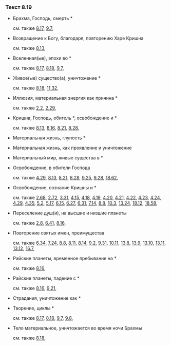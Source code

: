 ### Текст 8.19
	
- Брахма, Господь, смерть *

	см. также  [8.17](../08/0817.md),  [9.7](../09/0907.md), 
	
- Возвращение к Богу, благодаря, повторению Харе Кришна

	см. также  [8.13](../08/0813.md), 
	
- Вселенная(ые), эпохи во *

	см. также  [8.17](../08/0817.md),  [8.18](../08/0818.md),  [9.7](../09/0907.md), 
	
- Живое(ые) существо(а), уничтожение *

	см. также  [8.18](../08/0818.md),  [11.32](../11/1132.md), 
	
- Иллюзия, материальная энергия как причина *

	см. также  [2.2](../02/0202.md),  [2.29](../02/0229.md), 
	
- Кришна, Господь, обитель *, освобождение и *

	см. также  [8.13](../08/0813.md),  [8.16](../08/0816.md),  [8.21](../08/0821.md),  [8.28](../08/0828.md), 
	
- Материальная жизнь, глупость *

	
- Материальная жизнь, как проявление и уничтожение

	
- Материальный мир, живые существа в *

	
- Освобождение, в обители Господа

	см. также  [4.29](../04/0429.md),  [8.13](../08/0813.md),  [8.21](../08/0821.md),  [8.28](../08/0828.md),  [9.25](../09/0925.md),  [9.28](../09/0928.md),  [18.62](../18/1862.md), 
	
- Освобождение, сознание Кришны и *

	см. также  [2.68](../02/0268.md),  [2.72](../02/0272.md),  [3.31](../03/0331.md),  [4.15](../04/0415.md),  [4.18](../04/0418.md),  [4.19](../04/0419.md),  [4.20](../04/0420.md),  [4.21](../04/0421.md),  [4.22](../04/0422.md),  [4.23](../04/0423.md),  [4.24](../04/0424.md),  [4.29](../04/0429.md),  [4.35](../04/0435.md),  [5.2](../05/0502.md),  [5.17](../05/0517.md),  [6.15](../06/0615.md),  [6.27](../06/0627.md),  [6.31](../06/0631.md),  [7.14](../07/0714.md),  [8.8](../08/0808.md),  [10.3](../10/1003.md),  [13.24](../13/1324.md),  [18.12](../18/1812.md),  [18.58](../18/1858.md), 
	
- Переселение душ(и), на высшие и низшие планеты

	см. также  [2.8](../02/0208.md),  [6.41](../06/0641.md),  [8.16](../08/0816.md), 
	
- Повторение святых имен, преимущества

	см. также  [6.34](../06/0634.md),  [7.24](../07/0724.md),  [8.8](../08/0808.md),  [8.11](../08/0811.md),  [8.14](../08/0814.md),  [9.2](../09/0902.md),  [9.31](../09/0931.md),  [10.11](../10/1011.md),  [13.8](../13/1308.md),  [13.9](../13/1309.md),  [13.10](../13/1310.md),  [13.11](../13/1311.md),  [13.12](../13/1312.md),  [16.7](../16/1607.md), 
	
- Райские планеты, временное пребывание на *

	см. также  [8.16](../08/0816.md), 
	
- Райские планеты, падение с *

	см. также  [8.16](../08/0816.md),  [9.21](../09/0921.md), 
	
- Страдания, уничтожение как *

	
- Творение, циклы *

	см. также  [8.17](../08/0817.md),  [8.18](../08/0818.md),  [9.7](../09/0907.md),  [9.8](../09/0908.md), 
	
- Тело материальное, уничтожается во время ночи Брахмы

	см. также  [8.18](../08/0818.md), 
